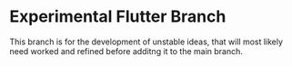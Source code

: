 # Experimental Flutter Branch

This branch is for the development of unstable ideas, 
    that will most likely need worked and refined before additng it to the main branch.